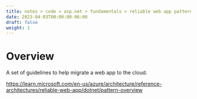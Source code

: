 ```yaml
---
title: notes > code > asp.net > fundamentals > reliable web app pattern
date: 2023-04-03T00:00:00-06:00
draft: false
weight: 1
---
```


# Overview
A set of guidelines to help migrate a web app to the cloud.

https://learn.microsoft.com/en-us/azure/architecture/reference-architectures/reliable-web-app/dotnet/pattern-overview

